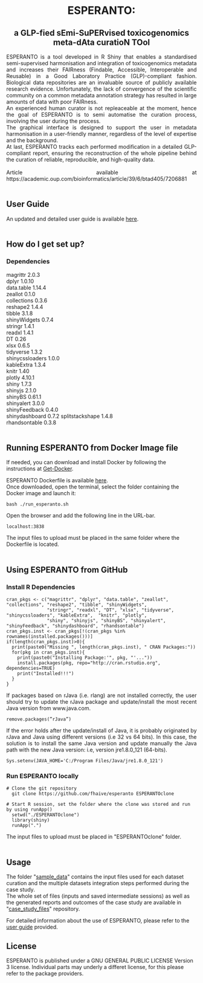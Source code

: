 <div align="center">     

# ESPERANTO:      
## a GLP-fied sEmi-SuPERvised toxicogenomics meta-dAta curatioN TOol
</div>
      
      
<div align="justify">
ESPERANTO is a tool developed in R Shiny that enables a standardised semi-supervised harmonisation and integration of toxicogenomics metadata and increases their FAIRness (Findable, Accessible, Interoperable and Reusable) in a Good Laboratory Practice (GLP)-compliant fashion. Biological data repositories are an invaluable source of publicly available research evidence. Unfortunately, the lack of convergence of the scientific community on a common metadata annotation strategy has resulted in large amounts of data with poor FAIRness.      <br /> 
An experienced human curator is not repleaceable at the moment, hence the goal of ESPERANTO is to semi automatise the curation process, involving the user during the process.      <br />
The graphical interface is designed to support the user in metadata harmonisation in a user-friendly manner, regardless of the level of expertise and the background.     <br />
At last, ESPERANTO tracks each performed modification in a detailed GLP-compliant report, ensuring the reconstruction of the whole pipeline behind the curation of reliable, reproducible, and high-quality data.     <br />
  <br />
Article available at https://academic.oup.com/bioinformatics/article/39/6/btad405/7206881     
</div>             
       
 <br />     
 
## User Guide     
An updated and detailed user guide is available [here](https://github.com/fhaive/esperanto/wiki/ESPERANTO-User-Guide).     
<br />    
 
 
## How do I get set up?      
### Dependencies     
      
magrittr 2.0.3      
dplyr 1.0.10      
data.table 1.14.4      
zeallot 0.1.0      
collections 0.3.6     
reshape2 1.4.4     
tibble 3.1.8      
shinyWidgets 0.7.4     
stringr 1.4.1      
readxl 1.4.1     
DT 0.26     
xlsx 0.6.5     
tidyverse 1.3.2     
shinycssloaders 1.0.0    
kableExtra 1.3.4    
knitr 1.40    
plotly 4.10.1     
shiny 1.7.3    
shinyjs 2.1.0    
shinyBS 0.61.1   
shinyalert 3.0.0    
shinyFeedback 0.4.0    
shinydashboard 0.7.2 
splitstackshape 1.4.8    
rhandsontable 0.3.8    
<br />    

## Running ESPERANTO from Docker Image file
If needed, you can download and install Docker by following the instructions at [Get-Docker](https://docs.docker.com/get-docker/).        

ESPERANTO Dockerfile is available [here](https://github.com/fhaive/esperanto).       
Once downloaded, open the terminal, select the folder containing the Docker image and launch it:      
```
bash ./run_esperanto.sh 
```     

Open the browser and add the following line in the URL-bar.     
```     
localhost:3838     
```
The input files to upload must be placed in the same folder where the Dockerfile is located.    
<br />

## Using ESPERANTO from GitHub      
### Install R Dependencies      
```
cran_pkgs <- c("magrittr", "dplyr", "data.table", "zeallot", "collections", "reshape2", "tibble", "shinyWidgets", 
               "stringr", "readxl", "DT", "xlsx", "tidyverse", "shinycssloaders", "kableExtra",  "knitr", "plotly", 
               "shiny", "shinyjs", "shinyBS", "shinyalert", "shinyFeedback", "shinydashboard", "rhandsontable")       
cran_pkgs.inst <- cran_pkgs[!(cran_pkgs %in% rownames(installed.packages()))]
if(length(cran_pkgs.inst)>0){
  print(paste0("Missing ", length(cran_pkgs.inst), " CRAN Packages:"))
  for(pkg in cran_pkgs.inst){
    print(paste0("Installing Package:'", pkg, "'..."))
    install.packages(pkg, repo="http://cran.rstudio.org", dependencies=TRUE)
    print("Installed!!!")
  }
}
```      

<div align="justify">
If packages based on rJava (i.e. rlang) are not installed correctly, the user should try to update the rJava package and update/install the most recent Java version from www.java.com.     
<br/ >   

```     
remove.packages(”rJava”)    
```

If the error holds after the update/install of Java, it is probably originated by rJava and Java using different versions (i.e 32 vs 64 bits). In this case, the solution is to install the same Java version and update manually the Java path with the new Java version: i.e, version jre1.8.0_121 (64-bits).
</div>      

```     
Sys.setenv(JAVA_HOME='C:/Program Files/Java/jre1.8.0_121')    
```

### Run ESPERANTO locally     
```    
# Clone the git repository
  git clone https://github.com/fhaive/esperanto ESPERANTOclone

# Start R session, set the folder where the clone was stored and run by using runApp()
  setwd("./ESPERANTOclone")
  library(shiny)
  runApp(".")    
```     
The input files to upload must be placed in "ESPERANTOclone" folder.     
<br />    

## Usage    
The folder "[sample_data](https://github.com/fhaive/esperanto/tree/master/sample_data)" contains the input files used for each dataset curation and the multiple datasets integration steps performed during the case study.      
The whole set of files (inputs and saved intermediate sessions) as well as the generated reports and outcomes of the case study are available in "[case_study_files](https://github.com/fhaive/esperanto/tree/master/case_study_files)" repository.

For detailed information about the use of ESPERANTO, please refer to the [user guide](https://github.com/fhaive/esperanto/wiki/ESPERANTO-User-Guide) provided.

## License
ESPERANTO is published under a GNU GENERAL PUBLIC LICENSE Version 3 license. Individual parts may underly a differet license, for this please refer to the package providers.

